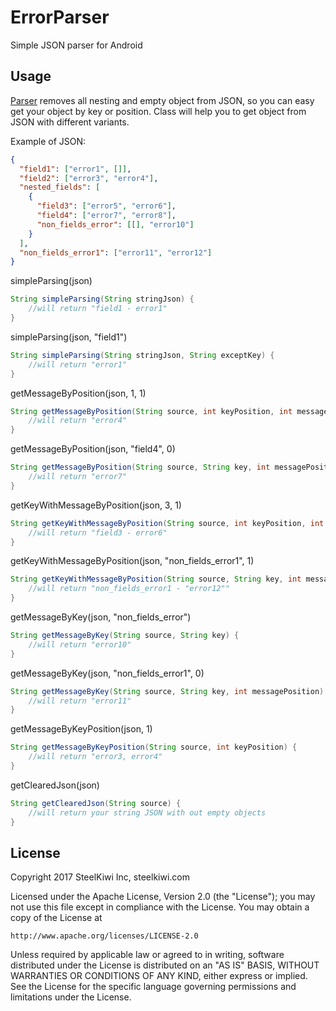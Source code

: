 # ErrorParser
Simple JSON parser for Android

## Usage

[Parser] removes all nesting and empty object from JSON, so you can easy get your object by key or position. Class will help you to get object from JSON with different variants.

Example of JSON:
```json
{
  "field1": ["error1", []],
  "field2": ["error3", "error4"],
  "nested_fields": [
    {
      "field3": ["error5", "error6"],
      "field4": ["error7", "error8"],
      "non_fields_error": [[], "error10"]
    }
  ],
  "non_fields_error1": ["error11", "error12"]
}
```


simpleParsing(json)
```java
String simpleParsing(String stringJson) {
    //will return "field1 - error1"
}
```


simpleParsing(json, "field1")
```java
String simpleParsing(String stringJson, String exceptKey) {
    //will return "error1"
}
```


getMessageByPosition(json, 1, 1)
```java
String getMessageByPosition(String source, int keyPosition, int messagePosition) {
    //will return "error4"
}
```


getMessageByPosition(json, "field4", 0)
```java
String getMessageByPosition(String source, String key, int messagePosition) {
    //will return "error7"
}
```


getKeyWithMessageByPosition(json, 3, 1)
```java
String getKeyWithMessageByPosition(String source, int keyPosition, int messagePosition) {
    //will return "field3 - error6"
}
```


getKeyWithMessageByPosition(json, "non_fields_error1", 1)
```java
String getKeyWithMessageByPosition(String source, String key, int messagePosition) {
    //will return "non_fields_error1 - "error12""
}
```


getMessageByKey(json, "non_fields_error")
```java
String getMessageByKey(String source, String key) {
    //will return "error10"
}
```


getMessageByKey(json, "non_fields_error1", 0)
```java
String getMessageByKey(String source, String key, int messagePosition) {
    //will return "error11"
}
```


getMessageByKeyPosition(json, 1)
```java
String getMessageByKeyPosition(String source, int keyPosition) {
    //will return "error3, error4"
}
```


getClearedJson(json)
```java
String getClearedJson(String source) {
    //will return your string JSON with out empty objects
}
```


## License

Copyright 2017 SteelKiwi Inc, steelkiwi.com

Licensed under the Apache License, Version 2.0 (the "License");
you may not use this file except in compliance with the License.
You may obtain a copy of the License at

    http://www.apache.org/licenses/LICENSE-2.0

Unless required by applicable law or agreed to in writing, software
distributed under the License is distributed on an "AS IS" BASIS,
WITHOUT WARRANTIES OR CONDITIONS OF ANY KIND, either express or implied.
See the License for the specific language governing permissions and
limitations under the License.


[Parser]: <https://github.com/steelkiwi/ErrorParser/blob/master/app/src/main/java/com/steelkiwi/errorparser/Parser.java/>
